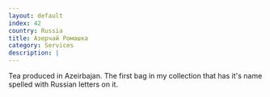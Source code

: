 ```yaml
---
layout: default
index: 42
country: Russia
title: Азерчай Ромашка
category: Services
description: |
---
```


Tea produced in Azeirbajan. The first bag in my collection that has it's name spelled with Russian letters on it. 
